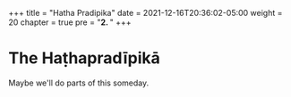 +++
title = "Hatha Pradipika"
date = 2021-12-16T20:36:02-05:00
weight = 20
chapter = true
pre = "<b>2. </b>"
+++

# The Haṭhapradīpikā

Maybe we'll do parts of this someday.